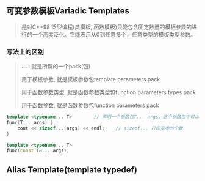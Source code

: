 ## 可变参数模板Variadic Templates

> 是对C++98 泛型编程(类模板, 函数模板)只能包含固定数量的模板参数的进行的一个高度泛化。它能表示从0到任意多个，任意类型的模板类型参数。

### 写法上的区别

> **...**  : 就是所谓的一个pack(包)
>
> 用于模板参数, 就是模板参数包template parameters pack
>
> 用于函数参数类型, 就是函数参数类型包function parameters types pack
>
> 用于函数参数, 就是函数参数包function parameters pack

```cpp
template <typename... T>		// 声明一个参数包T... args，这个参数包中可以包含0到任意个模板参数；
func(T... args) {	
    cout << sizeof...(args) << endl;	// sizeof... 打印变参的个数
}

template <typename... T>
func(const T&... args);
```

## Alias Template(template typedef)

